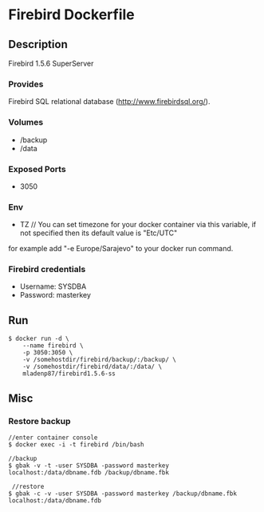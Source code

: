# Firebird Dockerfile

## Description

Firebird 1.5.6 SuperServer

### Provides

  Firebird SQL relational database (http://www.firebirdsql.org/).

### Volumes

 * /backup
 * /data

### Exposed Ports

 * 3050

### Env

 * TZ // You can set timezone for your docker container via this variable, if not specified then its default value is "Etc/UTC"

for example add "-e Europe/Sarajevo" to your docker run command.

### Firebird credentials

 * Username: SYSDBA
 * Password: masterkey

## Run

	$ docker run -d \
		--name firebird \	
		-p 3050:3050 \
		-v /somehostdir/firebird/backup/:/backup/ \
		-v /somehostdir/firebird/data/:/data/ \
		mladenp87/firebird1.5.6-ss

## Misc

### Restore backup

	//enter container console
	$ docker exec -i -t firebird /bin/bash

    //backup
    $ gbak -v -t -user SYSDBA -password masterkey localhost:/data/dbname.fdb /backup/dbname.fbk 

     //restore 
	$ gbak -c -v -user SYSDBA -password masterkey /backup/dbname.fbk localhost:/data/dbname.fdb
